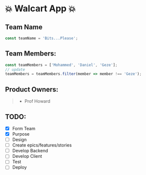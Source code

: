 # :boom: Walcart App :boom:

## Team Name

```javascript
const teamName = 'Bits...Please';
```

## Team Members:

```javascript
const teamMembers = ['Mohammed', 'Daniel', 'Geze'];
// update
teamMembers = teamMembers.filter(member => member !== 'Geze');
```

## Product Owners:

> - Prof Howard

## TODO:

- [x] Form Team
- [x] Purpose
- [ ] Design
- [ ] Create epics/features/stories
- [ ] Develop Backend
- [ ] Develop Client
- [ ] Test
- [ ] Deploy
